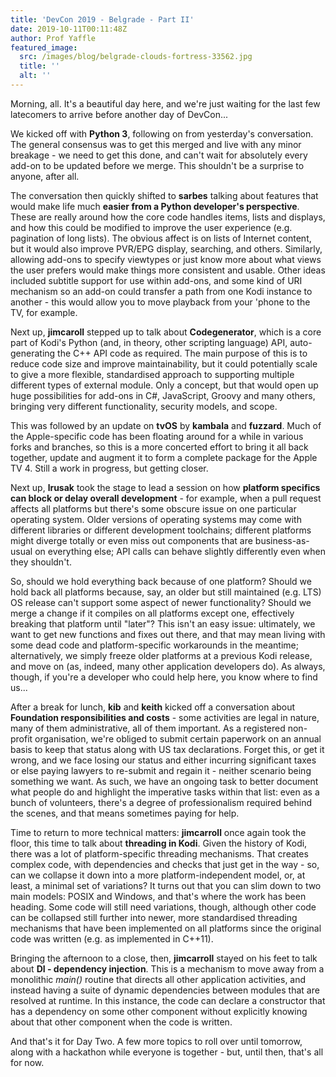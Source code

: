 ```yaml
---
title: 'DevCon 2019 - Belgrade - Part II'
date: 2019-10-11T00:11:48Z
author: Prof Yaffle
featured_image:
  src: /images/blog/belgrade-clouds-fortress-33562.jpg
  title: ''
  alt: ''
---
```

Morning, all. It's a beautiful day here, and we're just waiting for the last few latecomers to arrive before another day of DevCon...

  

 We kicked off with **Python 3**, following on from yesterday's conversation. The general consensus was to get this merged and live with any minor breakage - we need to get this done, and can't wait for absolutely every add-on to be updated before we merge. This shouldn't be a surprise to anyone, after all.

 The conversation then quickly shifted to **sarbes** talking about features that would make life much **easier from a Python developer's perspective**. These are really around how the core code handles items, lists and displays, and how this could be modified to improve the user experience (e.g. pagination of long lists). The obvious affect is on lists of Internet content, but it would also improve PVR/EPG display, searching, and others. Similarly, allowing add-ons to specify viewtypes or just know more about what views the user prefers would make things more consistent and usable. Other ideas included subtitle support for use within add-ons, and some kind of URI mechanism so an add-on could transfer a path from one Kodi instance to another - this would allow you to move playback from your 'phone to the TV, for example.

 Next up, **jimcaroll** stepped up to talk about **Codegenerator**, which is a core part of Kodi's Python (and, in theory, other scripting language) API, auto-generating the C++ API code as required. The main purpose of this is to reduce code size and improve maintainability, but it could potentially scale to give a more flexible, standardised approach to supporting multiple different types of external module. Only a concept, but that would open up huge possibilities for add-ons in C#, JavaScript, Groovy and many others, bringing very different functionality, security models, and scope.

 This was followed by an update on **tvOS** by **kambala** and **fuzzard**. Much of the Apple-specific code has been floating around for a while in various forks and branches, so this is a more concerted effort to bring it all back together, update and augment it to form a complete package for the Apple TV 4. Still a work in progress, but getting closer.

 Next up, **lrusak** took the stage to lead a session on how **platform specifics can block or delay overall development** - for example, when a pull request affects all platforms but there's some obscure issue on one particular operating system. Older versions of operating systems may come with different libraries or different development toolchains; different platforms might diverge totally or even miss out components that are business-as-usual on everything else; API calls can behave slightly differently even when they shouldn't.

 So, should we hold everything back because of one platform? Should we hold back all platforms because, say, an older but still maintained (e.g. LTS) OS release can't support some aspect of newer functionality? Should we merge a change if it compiles on all platforms except one, effectively breaking that platform until "later"? This isn't an easy issue: ultimately, we want to get new functions and fixes out there, and that may mean living with some dead code and platform-specific workarounds in the meantime; alternatively, we simply freeze older platforms at a previous Kodi release, and move on (as, indeed, many other application developers do). As always, though, if you're a developer who could help here, you know where to find us...

 After a break for lunch, **kib** and **keith** kicked off a conversation about **Foundation responsibilities and costs** - some activities are legal in nature, many of them administrative, all of them important. As a registered non-profit organisation, we're obliged to submit certain paperwork on an annual basis to keep that status along with US tax declarations. Forget this, or get it wrong, and we face losing our status and either incurring significant taxes or else paying lawyers to re-submit and regain it - neither scenario being something we want. As such, we have an ongoing task to better document what people do and highlight the imperative tasks within that list: even as a bunch of volunteers, there's a degree of professionalism required behind the scenes, and that means sometimes paying for help.

 Time to return to more technical matters: **jimcarroll** once again took the floor, this time to talk about **threading in Kodi**. Given the history of Kodi, there was a lot of platform-specific threading mechanisms. That creates complex code, with dependencies and checks that just get in the way - so, can we collapse it down into a more platform-independent model, or, at least, a minimal set of variations? It turns out that you can slim down to two main models: POSIX and Windows, and that's where the work has been heading. Some code will still need variations, though, although other code can be collapsed still further into newer, more standardised threading mechanisms that have been implemented on all platforms since the original code was written (e.g. as implemented in C++11).

 Bringing the afternoon to a close, then, **jimcarroll** stayed on his feet to talk about **DI - dependency injection**. This is a mechanism to move away from a monolithic *main()* routine that directs all other application activities, and instead having a suite of dynamic dependencies between modules that are resolved at runtime. In this instance, the code can declare a constructor that has a dependency on some other component without explicitly knowing about that other component when the code is written.

  

 And that's it for Day Two. A few more topics to roll over until tomorrow, along with a hackathon while everyone is together - but, until then, that's all for now.

 